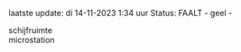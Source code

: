 laatste update: 
di 14-11-2023  1:34   uur 
Status: FAALT - geel - 
<div class="service Y">schijfruimte</div><div class="service R">microstation</div>